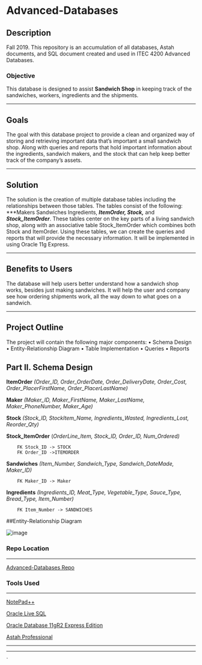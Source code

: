 # Advanced-Databases
## Description
Fall 2019. This repository is an accumulation of all databases, Astah documents, and SQL document created and used in ITEC 4200 Advanced Databases.

### Objective 
This database is designed to assist **Sandwich Shop** in keeping track of the sandwiches,
 workers, ingredients and the shipments.
- - -
## Goals 
The goal with this database project to provide a clean and organized way of storing and
retrieving important data that’s important a small sandwich shop. Along with queries and 
reports that hold important information about the ingredients, sandwich makers, and the 
stock that can help keep better track of the company’s assets.   
- - -
## Solution 
The solution is the creation of multiple database tables including the relationships between 
those tables.  The tables consist of the following: ***Makers Sandwiches Ingredients, 
***ItemOrder, Stock,*** and ***Stock_ItemOrder***.  These tables center on the key parts of a living 
sandwich shop, along with an associative table Stock_ItemOrder which combines both Stock 
and ItemOrder.  Using these tables, we can create the queries and reports that will provide 
the necessary information.  It will be implemented in using Oracle 11g Express. 
- - -
## Benefits to Users 
The database will help users better understand how a sandwich shop works, besides just making sandwiches. It will help the user and company see how ordering shipments work, all the way down to what goes on a sandwich.
- - -
## Project Outline 
The project will contain the following major components: 
•	Schema Design 
•	Entity-Relationship Diagram 
•	Table Implementation 
•	Queries 
•	Reports 	 
## Part II.  Schema Design 
 
**ItemOrder** _*(Order_ID, Order_OrderDate, Order_DeliveryDate, Order_Cost, Order_PlacerFirstName, Order_PlacerLastName)*_
 
**Maker** _*(Maker_ID, Maker_FirstName, Maker_LastName, Maker_PhoneNumber, Maker_Age)*_

**Stock** _*(Stock_ID, StockItem_Name, Ingredients_Wasted, Ingredients_Lost, Reorder_Qty)*_  
 
**Stock_ItemOrder** (_*OrderLine_Item, Stock_ID, Order_ID, Num_Ordered)*_
	
		FK Stock_ID -> STOCK
		FK Order_ID ->ITEMORDER

**Sandwiches** _*(Item_Number, Sandwich_Type, Sandwich_DateMade, Maker_ID)*_
		
		FK Maker_ID -> Maker 
 
 
**Ingredients** _*(Ingredients_ID, Meat_Type, Vegetable_Type, Sauce_Type, Bread_Type, Item_Number)*_ 
 	 
		FK Item_Number -> SANDWICHES 
             
 
  
##Entity-Relationship Diagram 

![image](https://user-images.githubusercontent.com/45640527/75711469-5f432900-5cbe-11ea-8e77-abf8c4eb07d9.png)


### Repo Location
- - -
[Advanced-Databases Repo](https://github.com/Ragedancer/Advanced-Databases)


### Tools Used
- - -
[NotePad++](https://notepad-plus-plus.org/)

[Oracle Live SQL](https://livesql.oracle.com/)

[Oracle Database 11gR2 Express Edition](https://www.oracle.com/database/technologies/xe-prior-releases.html)

[Astah Professional](http://astah.net/editions/professional)
- - -









- - -

`
